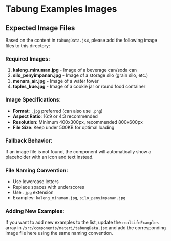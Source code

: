 # Tabung Examples Images

## Expected Image Files

Based on the content in `tabungData.jsx`, please add the following image files to this directory:

### Required Images:
1. **kaleng_minuman.jpg** - Image of a beverage can/soda can
2. **silo_penyimpanan.jpg** - Image of a storage silo (grain silo, etc.)
3. **menara_air.jpg** - Image of a water tower
4. **toples_kue.jpg** - Image of a cookie jar or round food container

### Image Specifications:
- **Format**: `.jpg` preferred (can also use `.png`)
- **Aspect Ratio**: 16:9 or 4:3 recommended
- **Resolution**: Minimum 400x300px, recommended 800x600px
- **File Size**: Keep under 500KB for optimal loading

### Fallback Behavior:
If an image file is not found, the component will automatically show a placeholder with an icon and text instead.

### File Naming Convention:
- Use lowercase letters
- Replace spaces with underscores
- Use `.jpg` extension
- Examples: `kaleng_minuman.jpg`, `silo_penyimpanan.jpg`

### Adding New Examples:
If you want to add new examples to the list, update the `realLifeExamples` array in `/src/components/materi/tabungData.jsx` and add the corresponding image file here using the same naming convention.
